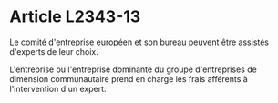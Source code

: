# Article L2343-13

Le comité d'entreprise européen et son bureau peuvent être assistés d'experts de leur choix.

L'entreprise ou l'entreprise dominante du groupe d'entreprises de dimension communautaire prend en charge les frais afférents à l'intervention d'un expert.
